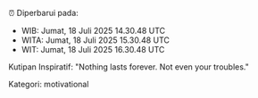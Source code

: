 ⏰ Diperbarui pada:
- WIB: Jumat, 18 Juli 2025 14.30.48 UTC
- WITA: Jumat, 18 Juli 2025 15.30.48 UTC
- WIT: Jumat, 18 Juli 2025 16.30.48 UTC

Kutipan Inspiratif:
"Nothing lasts forever. Not even your troubles."


Kategori: motivational

